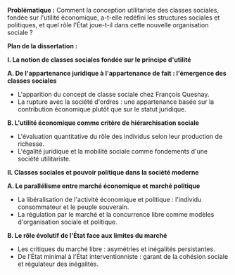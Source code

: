 **Problématique :**
Comment la conception utilitariste des classes sociales, fondée sur l'utilité économique, a-t-elle redéfini les structures sociales et politiques, et quel rôle l'État joue-t-il dans cette nouvelle organisation sociale ?

**Plan de la dissertation :**

**I. La notion de classes sociales fondée sur le principe d'utilité**

   **A. De l'appartenance juridique à l'appartenance de fait : l'émergence des classes sociales**
   - L'apparition du concept de classe sociale chez François Quesnay.
   - La rupture avec la société d'ordres : une appartenance basée sur la contribution économique plutôt que sur le statut juridique.

   **B. L'utilité économique comme critère de hiérarchisation sociale**
   - L'évaluation quantitative du rôle des individus selon leur production de richesse.
   - L'égalité juridique et la mobilité sociale comme fondements d'une société utilitariste.

**II. Classes sociales et pouvoir politique dans la société moderne**

   **A. Le parallélisme entre marché économique et marché politique**
   - La libéralisation de l'activité économique et politique : l'individu consommateur et le peuple souverain.
   - La régulation par le marché et la concurrence libre comme modèles d'organisation sociale et politique.

   **B. Le rôle évolutif de l'État face aux limites du marché**
   - Les critiques du marché libre : asymétries et inégalités persistantes.
   - De l'État minimal à l'État interventionniste : garant de la cohésion sociale et régulateur des inégalités.
